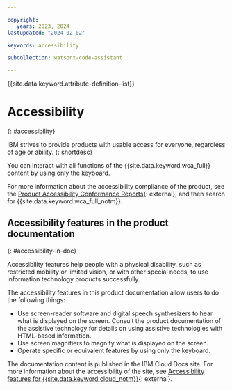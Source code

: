 ```yaml
---

copyright:
   years: 2023, 2024
lastupdated: "2024-02-02"

keywords: accessibility

subcollection: watsonx-code-assistant

---
```


{{site.data.keyword.attribute-definition-list}}

# Accessibility
{: #accessibility}

IBM strives to provide products with usable access for everyone, regardless of age or ability.
{: shortdesc}

You can interact with all functions of the {{site.data.keyword.wca_full}} content by using only the keyboard.

For more information about the accessibility compliance of the product, see the [Product Accessibility Conformance Reports](https://www.ibm.com/able/product_accessibility/){: external}, and then search for {{site.data.keyword.wca_full_notm}}.

## Accessibility features in the product documentation
{: #accessibility-in-doc}

Accessibility features help people with a physical disability, such as restricted mobility or limited vision, or with other special needs, to use information technology products successfully.

The accessibility features in this product documentation allow users to do the following things:

- Use screen-reader software and digital speech synthesizers to hear what is displayed on the screen. Consult the product documentation of the assistive technology for details on using assistive technologies with HTML-based information.
- Use screen magnifiers to magnify what is displayed on the screen.
- Operate specific or equivalent features by using only the keyboard.

The documentation content is published in the IBM Cloud Docs site. For more information about the accessibility of the site, see [Accessibility features for {{site.data.keyword.cloud_notm}}](/docs/overview?topic=overview-accessibility-platform){: external}.
